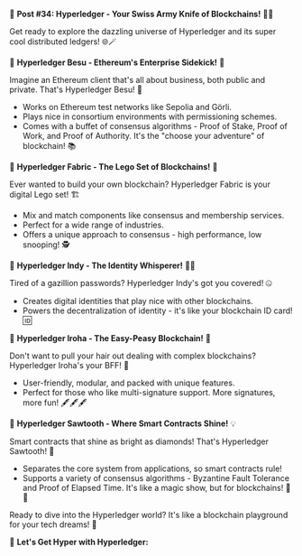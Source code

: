 🚀 **Post #34: Hyperledger - Your Swiss Army Knife of Blockchains!** 🔪🔧

Get ready to explore the dazzling universe of Hyperledger and its super cool distributed ledgers! 🌐🪄

🌟 **Hyperledger Besu - Ethereum's Enterprise Sidekick!** 💼

Imagine an Ethereum client that's all about business, both public and private. That's Hyperledger Besu! 🤝

- Works on Ethereum test networks like Sepolia and Görli.
- Plays nice in consortium environments with permissioning schemes.
- Comes with a buffet of consensus algorithms - Proof of Stake, Proof of Work, and Proof of Authority. It's the "choose your adventure" of blockchain! 📚

🌟 **Hyperledger Fabric - The Lego Set of Blockchains!** 🧱

Ever wanted to build your own blockchain? Hyperledger Fabric is your digital Lego set! 🏗️

- Mix and match components like consensus and membership services.
- Perfect for a wide range of industries.
- Offers a unique approach to consensus - high performance, low snooping! 🕵️

🌟 **Hyperledger Indy - The Identity Whisperer!** 🕵️‍♂️

Tired of a gazillion passwords? Hyperledger Indy's got you covered! 🤐

- Creates digital identities that play nice with other blockchains.
- Powers the decentralization of identity - it's like your blockchain ID card! 🆔

🌟 **Hyperledger Iroha - The Easy-Peasy Blockchain!** 🎈

Don't want to pull your hair out dealing with complex blockchains? Hyperledger Iroha's your BFF! 👯

- User-friendly, modular, and packed with unique features.
- Perfect for those who like multi-signature support. More signatures, more fun! 🖋️🖋️🖋️

🌟 **Hyperledger Sawtooth - Where Smart Contracts Shine!** 💡

Smart contracts that shine as bright as diamonds! That's Hyperledger Sawtooth! 💎

- Separates the core system from applications, so smart contracts rule!
- Supports a variety of consensus algorithms - Byzantine Fault Tolerance and Proof of Elapsed Time. It's like a magic show, but for blockchains! 🎩✨

Ready to dive into the Hyperledger world? It's like a blockchain playground for your tech dreams! 🚀

🔗 **Let's Get Hyper with Hyperledger:** 